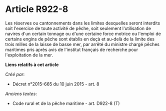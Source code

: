 # Article R922-8

Les réserves ou cantonnements dans les limites desquelles seront interdits soit l'exercice de toute activité de pêche, soit
seulement l'utilisation de navires d'un certain tonnage ou d'une certaine force motrice ou l'emploi de certains engins de
pêche sont établis en deçà et au-delà de la limite des trois milles de la laisse de basse mer, par arrêté du ministre chargé
pêches maritimes pris après avis de l'institut français de recherche pour l'exploitation de la mer.

**Liens relatifs à cet article**

_Créé par_:

  - Décret n°2015-665 du 10 juin 2015 - art. 8

_Anciens textes_:

  - Code rural et de la pêche maritime - art. D922-8 (T)
